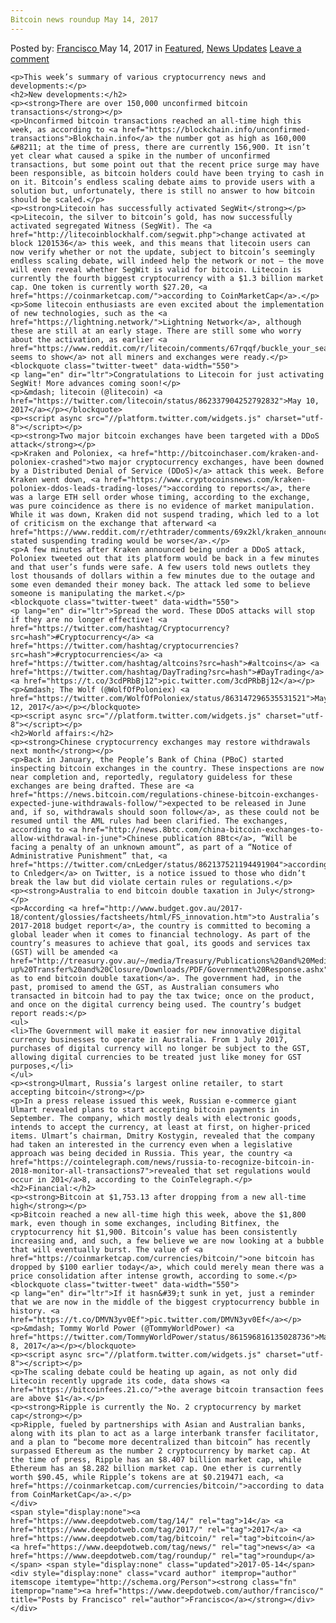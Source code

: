 ```yaml
---
Bitcoin news roundup May 14, 2017
---
```

<article class="post-listing post-19915 post type-post status-publish format-standard has-post-thumbnail hentry  tag-1945 tag-3676 tag-bitcoin tag-news tag-roundup">
    <div class="post-inner">
        <span>Posted by: <a href="https://www.deepdotweb.com/author/francisco/" title="">Francisco </a></span>
    <span>May 14, 2017</span>
    <span>in <a href="https://www.deepdotweb.com/category/deepdot-news/" rel="category tag">Featured</a>, <a href="https://www.deepdotweb.com/category/news-updates/" rel="category tag">News Updates</a></span>
    <span><a href="https://www.deepdotweb.com/2017/05/14/bitcoin-news-roundup-may-14-2017/#respond">Leave a comment</a></span>
    </p>
    <div class="clear"></div>
    
    <p>This week’s summary of various cryptocurrency news and developments:</p>
    <h2>New developments:</h2>
    <p><strong>There are over 150,000 unconfirmed bitcoin transactions</strong></p>
    <p>Unconfirmed bitcoin transactions reached an all-time high this week, as according to <a href="https://blockchain.info/unconfirmed-transactions">Blokchain.info</a> the number got as high as 160,000 &#8211; at the time of press, there are currently 156,900. It isn’t yet clear what caused a spike in the number of unconfirmed transactions, but some point out that the recent price surge may have been responsible, as bitcoin holders could have been trying to cash in on it. Bitcoin’s endless scaling debate aims to provide users with a solution but, unfortunately, there is still no answer to how bitcoin should be scaled.</p>
    <p><strong>Litecoin has successfully activated SegWit</strong></p>
    <p>Litecoin, the silver to bitcoin’s gold, has now successfully activated segregated Witness (SegWit). The <a href="http://litecoinblockhalf.com/segwit.php">change activated at block 1201536</a> this week, and this means that litecoin users can now verify whether or not the update, subject to bitcoin’s seemingly endless scaling debate, will indeed help the network or not – the move will even reveal whether SegWit is valid for bitcoin. Litecoin is currently the fourth biggest cryptocurrency with a $1.3 billion market cap. One token is currently worth $27.20, <a href="https://coinmarketcap.com/">according to CoinMarketCap</a>.</p>
    <p>Some litecoin enthusiasts are even excited about the implementation of new technologies, such as the <a href="https://lightning.network/">Lightning Network</a>, although these are still at an early stage. There are still some who worry about the activation, as earlier <a href="https://www.reddit.com/r/litecoin/comments/67rqqf/buckle_your_seatbelts_there_may_be_some_minor/">analysis seems to show</a> not all miners and exchanges were ready.</p>
    <blockquote class="twitter-tweet" data-width="550">
    <p lang="en" dir="ltr">Congratulations to Litecoin for just activating SegWit! More advances coming soon!</p>
    <p>&mdash; litecoin (@litecoin) <a href="https://twitter.com/litecoin/status/862337904252792832">May 10, 2017</a></p></blockquote>
    <p><script async src="//platform.twitter.com/widgets.js" charset="utf-8"></script></p>
    <p><strong>Two major bitcoin exchanges have been targeted with a DDoS attack</strong></p>
    <p>Kraken and Poloniex, <a href="http://bitcoinchaser.com/kraken-and-poloniex-crashed">two major cryptocurrency exchanges, have been downed by a Distributed Denial of Service (DDoS)</a> attack this week. Before Kraken went down, <a href="https://www.cryptocoinsnews.com/kraken-poloniex-ddos-leads-trading-loses/">according to reports</a>, there was a large ETH sell order whose timing, according to the exchange, was pure coincidence as there is no evidence of market manipulation. While it was down, Kraken did not suspend trading, which led to a lot of criticism on the exchange that afterward <a href="https://www.reddit.com/r/ethtrader/comments/69x2kl/kraken_announcement_may_7th_ddos_ethusd/">publicly stated suspending trading would be worse</a>.</p>
    <p>A few minutes after Kraken announced being under a DDoS attack, Poloniex tweeted out that its platform would be back in a few minutes and that user’s funds were safe. A few users told news outlets they lost thousands of dollars within a few minutes due to the outage and some even demanded their money back. The attack led some to believe someone is manipulating the market.</p>
    <blockquote class="twitter-tweet" data-width="550">
    <p lang="en" dir="ltr">Spread the word. These DDoS attacks will stop if they are no longer effective! <a href="https://twitter.com/hashtag/Cryptocurrency?src=hash">#Cryptocurrency</a> <a href="https://twitter.com/hashtag/cryptocurrencies?src=hash">#cryptocurrencies</a> <a href="https://twitter.com/hashtag/altcoins?src=hash">#altcoins</a> <a href="https://twitter.com/hashtag/DayTrading?src=hash">#DayTrading</a> <a href="https://t.co/3cdPRbBj12">pic.twitter.com/3cdPRbBj12</a></p>
    <p>&mdash; The Wolf (@WolfOfPoloniex) <a href="https://twitter.com/WolfOfPoloniex/status/863147296535531521">May 12, 2017</a></p></blockquote>
    <p><script async src="//platform.twitter.com/widgets.js" charset="utf-8"></script></p>
    <h2>World affairs:</h2>
    <p><strong>Chinese cryptocurrency exchanges may restore withdrawals next month</strong></p>
    <p>Back in January, the People’s Bank of China (PBoC) started inspecting bitcoin exchanges in the country. These inspections are now near completion and, reportedly, regulatory guideless for these exchanges are being drafted. These are <a href="https://news.bitcoin.com/regulations-chinese-bitcoin-exchanges-expected-june-withdrawals-follow/">expected to be released in June and, if so, withdrawals should soon follow</a>, as these could not be resumed until the AML rules had been clarified. The exchanges, according to <a href="http://news.8btc.com/china-bitcoin-exchanges-to-allow-withdrawal-in-june">Chinese publication 8Btc</a>, “Will be facing a penalty of an unknown amount”, as part of a “Notice of Administrative Punishment” that, <a href="https://twitter.com/cnLedger/status/862137521194491904">according to Cnledger</a> on Twitter, is a notice issued to those who didn’t break the law but did violate certain rules or regulations.</p>
    <p><strong>Australia to end bitcoin double taxation in July</strong></p>
    <p>According <a href="http://www.budget.gov.au/2017-18/content/glossies/factsheets/html/FS_innovation.htm">to Australia’s 2017-2018 budget report</a>, the country is committed to becoming a global leader when it comes to financial technology. As part of the country’s measures to achieve that goal, its goods and services tax (GST) will be amended <a href="http://treasury.gov.au/~/media/Treasury/Publications%20and%20Media/Publications/2016/Government%20response%20to%20the%20Productivity%20Commission%20Inquiry%20into%20Business%20Set-up%20Transfer%20and%20Closure/Downloads/PDF/Government%20Response.ashx">so as to end bitcoin double taxation</a>. The government had, in the past, promised to amend the GST, as Australian consumers who transacted in bitcoin had to pay the tax twice; once on the product, and once on the digital currency being used. The country’s budget report reads:</p>
    <ul>
    <li>The Government will make it easier for new innovative digital currency businesses to operate in Australia. From 1 July 2017, purchases of digital currency will no longer be subject to the GST, allowing digital currencies to be treated just like money for GST purposes,</li>
    </ul>
    <p><strong>Ulmart, Russia’s largest online retailer, to start accepting bitcoin</strong></p>
    <p>In a press release issued this week, Russian e-commerce giant Ulmart revealed plans to start accepting bitcoin payments in September. The company, which mostly deals with electronic goods, intends to accept the currency, at least at first, on higher-priced items. Ulmart’s chairman, Dmitry Kostygin, revealed that the company had taken an interested in the currency even when a legislative approach was being decided in Russia. This year, the country <a href="https://cointelegraph.com/news/russia-to-recognize-bitcoin-in-2018-monitor-all-transactions7">revealed that set regulations would occur in 201</a>8, according to the CoinTelegraph.</p>
    <h2>Financial:</h2>
    <p><strong>Bitcoin at $1,753.13 after dropping from a new all-time high</strong></p>
    <p>Bitcoin reached a new all-time high this week, above the $1,800 mark, even though in some exchanges, including Bitfinex, the cryptocurrency hit $1,900. Bitcoin’s value has been consistently increasing and, and such, a few believe we are now looking at a bubble that will eventually burst. The value of <a href="https://coinmarketcap.com/currencies/bitcoin/">one bitcoin has dropped by $100 earlier today</a>, which could merely mean there was a price consolidation after intense growth, according to some.</p>
    <blockquote class="twitter-tweet" data-width="550">
    <p lang="en" dir="ltr">If it hasn&#39;t sunk in yet, just a reminder that we are now in the middle of the biggest cryptocurrency bubble in history. <a href="https://t.co/DMVN3yv0Ef">pic.twitter.com/DMVN3yv0Ef</a></p>
    <p>&mdash; Tommy World Power (@TommyWorldPower) <a href="https://twitter.com/TommyWorldPower/status/861596816135028736">May 8, 2017</a></p></blockquote>
    <p><script async src="//platform.twitter.com/widgets.js" charset="utf-8"></script></p>
    <p>The scaling debate could be heating up again, as not only did Litecoin recently upgrade its code, data shows <a href="https://bitcoinfees.21.co/">the average bitcoin transaction fees are above $1</a>.</p>
    <p><strong>Ripple is currently the No. 2 cryptocurrency by market cap</strong></p>
    <p>Ripple, fueled by partnerships with Asian and Australian banks, along with its plan to act as a large interbank transfer facilitator, and a plan to “become more decentralized than bitcoin” has recently surpassed Ethereum as the number 2 cryptocurrency by market cap. At the time of press, Ripple has an $8.407 billion market cap, while Ethereum has an $8.282 billion market cap. One ether is currently worth $90.45, while Ripple’s tokens are at $0.219471 each, <a href="https://coinmarketcap.com/currencies/bitcoin/">according to data from CoinMarketCap</a>.</p>
    </div>
    <span style="display:none"><a href="https://www.deepdotweb.com/tag/14/" rel="tag">14</a> <a href="https://www.deepdotweb.com/tag/2017/" rel="tag">2017</a> <a href="https://www.deepdotweb.com/tag/bitcoin/" rel="tag">bitcoin</a> <a href="https://www.deepdotweb.com/tag/news/" rel="tag">news</a> <a href="https://www.deepdotweb.com/tag/roundup/" rel="tag">roundup</a></span> <span style="display:none" class="updated">2017-05-14</span>
    <div style="display:none" class="vcard author" itemprop="author" itemscope itemtype="http://schema.org/Person"><strong class="fn" itemprop="name"><a href="https://www.deepdotweb.com/author/francisco/" title="Posts by Francisco" rel="author">Francisco</a></strong></div>
    </div>
</article>

